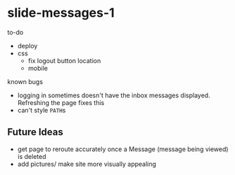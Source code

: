# slide-messages-1

to-do
* deploy
* css
    * fix logout button location
    * mobile

known bugs
* logging in sometimes doesn't have the inbox messages displayed. Refreshing the page fixes this
* can't style `PATH`s

## Future Ideas
* get page to reroute accurately once a Message (message being viewed) is deleted
* add pictures/ make site more visually appealing